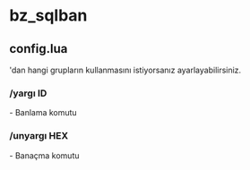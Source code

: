 # bz_sqlban

<h2>config.lua</h2>'dan hangi grupların kullanmasını istiyorsanız ayarlayabilirsiniz.<br>
<h3>/yargı ID</h3> - Banlama komutu<br>
<h3>/unyargı HEX</h3> - Banaçma komutu
